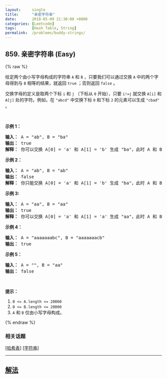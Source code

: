 ```yaml
---
layout:     single
title:      "亲密字符串"
date:       2018-05-09 21:30:00 +0800
categories: [Leetcode]
tags:       [Hash Table, String]
permalink:  /problems/buddy-strings/
---
```


## 859. 亲密字符串 (Easy)

{% raw %}

<p>给定两个由小写字母构成的字符串 <code>A</code> 和 <code>B</code> ，只要我们可以通过交换 <code>A</code> 中的两个字母得到与 <code>B</code> 相等的结果，就返回 <code>true</code> ；否则返回 <code>false</code> 。</p>

<p>交换字母的定义是取两个下标 <code>i</code> 和 <code>j</code> （下标从 <code>0</code> 开始），只要 <code>i!=j</code> 就交换 <code>A[i]</code> 和 <code>A[j]</code> 处的字符。例如，在 <code>"abcd"</code> 中交换下标 <code>0</code> 和下标 <code>2</code> 的元素可以生成 <code>"cbad"</code> 。</p>

<p> </p>

<p><strong>示例 1：</strong></p>

<pre>
<strong>输入： </strong>A = "ab", B = "ba"
<strong>输出： </strong>true<strong>
解释： </strong>你可以交换 A[0] = 'a' 和 A[1] = 'b' 生成 "ba"，此时 A 和 B 相等。</pre>

<p><strong>示例 2：</strong></p>

<pre>
<strong>输入： </strong>A = "ab", B = "ab"
<strong>输出： </strong>false
<strong>解释： </strong>你只能交换 A[0] = 'a' 和 A[1] = 'b' 生成 "ba"，此时 A 和 B 不相等。
</pre>

<p><strong>示例 3:</strong></p>

<pre>
<strong>输入： </strong>A = "aa", B = "aa"
<strong>输出： </strong>true
<strong>解释： </strong>你可以交换 A[0] = 'a' 和 A[1] = 'a' 生成 "aa"，此时 A 和 B 相等。</pre>

<p><strong>示例 4：</strong></p>

<pre>
<strong>输入： </strong>A = "aaaaaaabc", B = "aaaaaaacb"
<strong>输出： </strong>true
</pre>

<p><strong>示例 5：</strong></p>

<pre>
<strong>输入： </strong>A = "", B = "aa"
<strong>输出： </strong>false
</pre>

<p> </p>

<p><strong>提示：</strong></p>

<ol>
	<li><code>0 <= A.length <= 20000</code></li>
	<li><code>0 <= B.length <= 20000</code></li>
	<li><code>A</code> 和 <code>B</code> 仅由小写字母构成。</li>
</ol>

{% endraw %}

### 相关话题
  [[哈希表](https://github.com/openset/leetcode/tree/master/tag/hash-table/README.md)]
  [[字符串](https://github.com/openset/leetcode/tree/master/tag/string/README.md)]

---

## [解法](https://github.com/openset/leetcode/tree/master/problems/buddy-strings)
